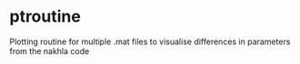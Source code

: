 # ptroutine

Plotting routine for multiple .mat files to visualise differences in parameters from the nakhla code
